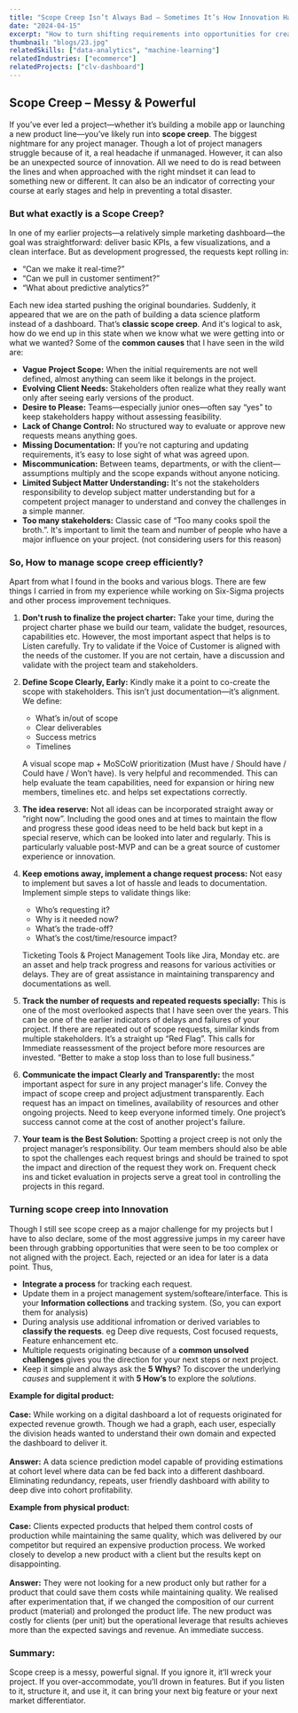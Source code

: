 ```yaml
---
title: "Scope Creep Isn’t Always Bad — Sometimes It’s How Innovation Happens"
date: "2024-04-15"
excerpt: "How to turn shifting requirements into opportunities for creative breakthroughs."
thumbnail: "blogs/23.jpg"
relatedSkills: ["data-analytics", "machine-learning"]
relatedIndustries: ["ecommerce"]
relatedProjects: ["clv-dashboard"]
---
```


## Scope Creep – Messy & Powerful

If you’ve ever led a project—whether it’s building a mobile app or launching a new product line—you’ve likely run into **scope creep**. The biggest nightmare for any project manager. 
Though a lot of project managers struggle because of it, a real headache if unmanaged. However, it can also be an unexpected source of innovation. All we need to do is read between the lines and when approached with the right mindset it can lead to something new or different. It can also be an indicator of correcting your course at early stages and help in preventing a total disaster.

### But what exactly is a Scope Creep? 

In one of my earlier projects—a relatively simple marketing dashboard—the goal was straightforward: deliver basic KPIs, a few visualizations, and a clean interface. But as development progressed, the requests kept rolling in:
- “Can we make it real-time?”
- “Can we pull in customer sentiment?”
- “What about predictive analytics?”

Each new idea started pushing the original boundaries. Suddenly, it appeared that we are on the path of  building a data science platform instead of a dashboard. That’s **classic scope creep**. And it's logical to ask, how do we end up in this state when we know what we were getting into or what we wanted? Some of the **common causes** that I have seen in the wild are:

- **Vague Project Scope:** When the initial requirements are not well defined, almost anything can seem like it belongs in the project.
- **Evolving Client Needs:** Stakeholders often realize what they really want only  after seeing early versions of the product.
- **Desire to Please:** Teams—especially junior ones—often say “yes” to keep stakeholders happy without assessing feasibility.
- **Lack of Change Control:** No structured way to evaluate or approve new requests means anything goes.
- **Missing Documentation:** If you’re not capturing and updating requirements, it’s easy to lose sight of what was agreed upon.
- **Miscommunication:** Between teams, departments, or with the client—assumptions multiply and the scope expands without anyone noticing.
- **Limited Subject Matter Understanding:** It's not the stakeholders responsibility to develop subject matter understanding but for a competent project manager to understand and convey the challenges in a simple manner.
- **Too many stakeholders:** Classic case of “Too many cooks spoil the broth.”. It's important to limit the team and number of people who have a major influence on your project. (not considering users for this reason)

### So, How to manage scope creep efficiently? 

Apart from what I found in the books and various blogs. There are few things I carried in from my experience while working on Six-Sigma projects and other process improvement techniques.

1. **Don't rush to finalize the project charter:** Take your time, during the project charter phase we build our team, validate the budget, resources, capabilities etc. However, the most important aspect that helps is to Listen carefully. Try to validate if the Voice of Customer is aligned with the needs of the customer. If you are not certain, have a discussion and validate with the project team and stakeholders.
2. **Define Scope Clearly, Early:** Kindly make it a point to co-create the scope with stakeholders. This isn’t just documentation—it’s alignment. We define:
    - What’s in/out of scope
    - Clear deliverables
    - Success metrics
    - Timelines
    
    A visual scope map + MoSCoW prioritization (Must have / Should have / Could have / Won’t have). Is very helpful and recommended. This can help evaluate the team capabilities, need for expansion or hiring new members, timelines etc. and helps set expectations correctly.
3. **The idea reserve:** Not all ideas can be incorporated straight away or “right now”. Including the good ones and at times to maintain the flow and progress these good ideas need to be held back but kept in a special reserve, which can be looked into later and regularly. This is particularly valuable post-MVP and can be a great source of customer experience or innovation.
4. **Keep emotions away, implement a change request process:** Not easy to implement but saves a lot of hassle and leads to documentation. Implement simple steps to validate things like: 
    - Who’s requesting it?
    - Why is it needed now?
    - What’s the trade-off?
    - What’s the cost/time/resource impact?
    
    Ticketing Tools & Project Management Tools like Jira, Monday etc. are an asset and help track progress and reasons for various activities or delays. They are of great assistance in maintaining transparency and documentations as well.
5. **Track the number of requests and repeated requests specially:** This is one of the most overlooked aspects that I have seen over the years. This can be one of the earlier indicators of delays and failures of your project. If there are repeated out of scope requests, similar kinds from multiple stakeholders. It’s a straight up “Red Flag”. This calls for Immediate reassessment of the project before more resources are invested. “Better to make a stop loss than to lose full business.” 
6. **Communicate the impact Clearly and Transparently:** the most important aspect for sure in any project manager's life. Convey the impact of scope creep and project adjustment transparently. Each request has an impact on timelines, availability of resources and other ongoing projects. Need to keep everyone informed timely. One project’s success cannot come at the cost of another project's failure.  
7. **Your team is the Best Solution:** Spotting a project creep is not only the project manager’s responsibility. Our team members should also be able to spot the challenges each request brings and should be trained to spot the impact and direction of the request they work on. Frequent check ins and ticket evaluation in projects serve a great tool in controlling the projects in this regard.

### Turning scope creep into Innovation

Though I still see scope creep as a major challenge for my projects but I have to also declare, some of the most aggressive jumps in my career have been through grabbing opportunities that were seen to be too complex or not aligned with the project. Each, rejected or an idea for later is a data point. Thus, 
- **Integrate a process** for tracking each request. 
- Update them in a project management system/softeare/interface. This is your **Information collections** and tracking system. (So, you can export them for analysis)
- During analysis use additional infromation or derived variables to **classify the requests**. eg Deep dive requests, Cost focused requests, Feature enhancement etc.
- Multiple requests originating because of a **common unsolved challenges** gives you the direction for your next steps or next project.
- Keep it simple and always ask the **5 Whys**? To discover the underlying *causes* and supplement it with **5 How’s** to explore the *solutions*.

**Example for digital product:**  
<br>**Case:** While working on a digital dashboard a lot of requests originated for expected revenue growth. Though we had a graph, each user, especially the division heads wanted to understand their own domain and expected the dashboard to deliver it.  
<br>**Answer:** A data science prediction model capable of providing estimations at cohort level where data can be fed back into a different dashboard. Eliminating redundancy, repeats, user friendly dashboard with ability to deep dive into cohort profitability.

**Example from physical product:**  
<br>**Case:** Clients expected products that helped them control costs of production while maintaining the same quality, which was delivered by our competitor but required an expensive production process. We worked closely to develop a new product with a client but the results kept on disappointing.  
<br>**Answer:** They were not looking for a new product only but rather for a product that could save them costs while maintaining quality. We realised after experimentation that, if we changed the composition of our current product (material) and prolonged the product life. The new product was costly for clients (per unit) but the operational leverage that results achieves more than the expected savings and revenue. An immediate success.

### Summary: 

Scope creep is a messy, powerful signal. If you ignore it, it’ll wreck your project. If you over-accommodate, you’ll drown in features. But if you listen to it, structure it, and use it, it can bring your next big feature or your next market differentiator.